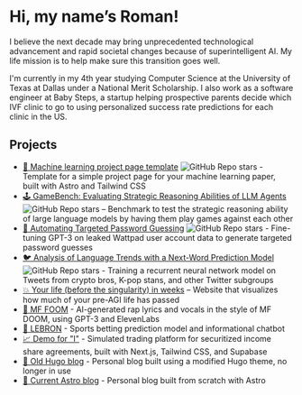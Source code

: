 # Hi, my name’s Roman!

I believe the next decade may bring unprecedented technological advancement and rapid societal changes because of superintelligent AI. My life mission is to help make sure this transition goes well.

I'm currently in my 4th year studying Computer Science at the University of Texas at Dallas under a National Merit Scholarship. I also work as a software engineer at Baby Steps, a startup helping prospective parents decide which IVF clinic to go to using personalized success rate predictions for each clinic in the US.

## Projects

- [🔬 Machine learning project page template](https://github.com/RomanHauksson/academic-project-astro-template) ![GitHub Repo stars](https://img.shields.io/github/stars/RomanHauksson/academic-project-astro-template?style=social) - Template for a simple project page for your machine learning paper, built with Astro and Tailwind CSS
- [🕹️ GameBench: Evaluating Strategic Reasoning Abilities of LLM Agents](https://github.com/Joshuaclymer/GameBench) ![GitHub Repo stars](https://img.shields.io/github/stars/Joshuaclymer/GameBench?style=social) – Benchmark to test the strategic reasoning ability of large language models by having them play games against each other
- [🔑 Automating Targeted Password Guessing](https://github.com/ACM-Research/targeted-password-guesses) ![GitHub Repo stars](https://img.shields.io/github/stars/ACM-Research/targeted-password-guesses?style=social) - Fine-tuning GPT-3 on leaked Wattpad user account data to generate targeted password guesses
- [🐦 Analysis of Language Trends with a Next-Word Prediction Model](https://github.com/ACM-Research/language-trends-mobile-keyboard) ![GitHub Repo stars](https://img.shields.io/github/stars/ACM-Research/language-trends-mobile-keyboard?style=social) - Training a recurrent neural network model on Tweets from crypto bros, K-pop stans, and other Twitter subgroups
- [💥 Your life (before the singularity) in weeks](https://github.com/RomanHauksson/life-before-agi-in-weeks) – Website that visualizes how much of your pre-AGI life has passed
- [🎤 MF FOOM](https://github.com/RomanHauksson/mf-foom) - AI-generated rap lyrics and vocals in the style of MF DOOM, using GPT-3 and ElevenLabs
- [🏀 LEBRON](https://github.com/RomanHauksson/lebron) - Sports betting prediction model and informational chatbot
- [📈 Demo for "I"](https://roman.technology/posts/i-demo/) - Simulated trading platform for securitized income share agreements, built with Next.js, Tailwind CSS, and Supabase
- [🦫 Old Hugo blog](https://github.com/RomanHauksson/old-hugo-blog) - Personal blog built using a modified Hugo theme, no longer in use
- [🚀 Current Astro blog](https://github.com/RomanHauksson/astro-blog) - Personal blog built from scratch with Astro
